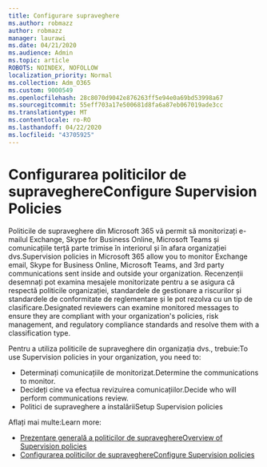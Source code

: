 ```yaml
---
title: Configurare supraveghere
ms.author: robmazz
author: robmazz
manager: laurawi
ms.date: 04/21/2020
ms.audience: Admin
ms.topic: article
ROBOTS: NOINDEX, NOFOLLOW
localization_priority: Normal
ms.collection: Adm_O365
ms.custom: 9000549
ms.openlocfilehash: 28c8070d9042e876263ff5e94e0a69bd53998a67
ms.sourcegitcommit: 55eff703a17e500681d8fa6a87eb067019ade3cc
ms.translationtype: MT
ms.contentlocale: ro-RO
ms.lasthandoff: 04/22/2020
ms.locfileid: "43705925"
---
```

# <a name="configure-supervision-policies"></a><span data-ttu-id="0074e-102">Configurarea politicilor de supraveghere</span><span class="sxs-lookup"><span data-stu-id="0074e-102">Configure Supervision Policies</span></span>

<span data-ttu-id="0074e-103">Politicile de supraveghere din Microsoft 365 vă permit să monitorizați e-mailul Exchange, Skype for Business Online, Microsoft Teams și comunicațiile terță parte trimise în interiorul și în afara organizației dvs.</span><span class="sxs-lookup"><span data-stu-id="0074e-103">Supervision policies in Microsoft 365 allow you to monitor Exchange email, Skype for Business Online, Microsoft Teams, and 3rd party communications sent inside and outside your organization.</span></span> <span data-ttu-id="0074e-104">Recenzenții desemnați pot examina mesajele monitorizate pentru a se asigura că respectă politicile organizației, standardele de gestionare a riscurilor și standardele de conformitate de reglementare și le pot rezolva cu un tip de clasificare.</span><span class="sxs-lookup"><span data-stu-id="0074e-104">Designated reviewers can examine monitored messages to ensure they are compliant with your organization's policies, risk management, and regulatory compliance standards and resolve them with a classification type.</span></span>

<span data-ttu-id="0074e-105">Pentru a utiliza politicile de supraveghere din organizația dvs., trebuie:</span><span class="sxs-lookup"><span data-stu-id="0074e-105">To use Supervision policies in your organization, you need to:</span></span>

- <span data-ttu-id="0074e-106">Determinați comunicațiile de monitorizat.</span><span class="sxs-lookup"><span data-stu-id="0074e-106">Determine the communications to monitor.</span></span>
- <span data-ttu-id="0074e-107">Decideți cine va efectua revizuirea comunicațiilor.</span><span class="sxs-lookup"><span data-stu-id="0074e-107">Decide who will perform communications review.</span></span>
- <span data-ttu-id="0074e-108">Politici de supraveghere a instalării</span><span class="sxs-lookup"><span data-stu-id="0074e-108">Setup Supervision policies</span></span>

<span data-ttu-id="0074e-109">Aflați mai multe:</span><span class="sxs-lookup"><span data-stu-id="0074e-109">Learn more:</span></span>

- [<span data-ttu-id="0074e-110">Prezentare generală a politicilor de supraveghere</span><span class="sxs-lookup"><span data-stu-id="0074e-110">Overview of Supervision policies</span></span>](https://docs.microsoft.com/office365/securitycompliance/supervision-policies)
- [<span data-ttu-id="0074e-111">Configurarea politicilor de supraveghere</span><span class="sxs-lookup"><span data-stu-id="0074e-111">Configure Supervision policies</span></span>](https://docs.microsoft.com/office365/securitycompliance/configure-supervision-policies)
